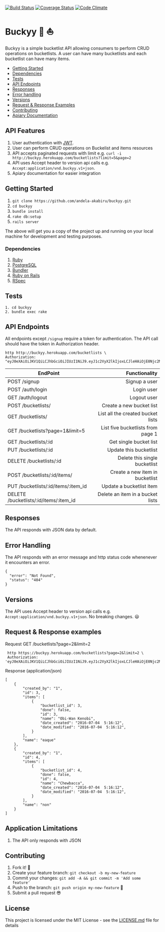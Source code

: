 [![Build Status](https://travis-ci.org/andela-akabiru/buckyy.svg?branch=master)](https://travis-ci.org/andela-akabiru/buckyy) [![Coverage Status](https://coveralls.io/repos/github/andela-akabiru/bucket-list-api/badge.svg?branch=master)](https://coveralls.io/github/andela-akabiru/buckyy?branch=master) [![Code Climate](https://codeclimate.com/github/andela-akabiru/bucket-list-api/badges/gpa.svg)](https://codeclimate.com/github/andela-akabiru/bucket-list-api)


# Buckyy :roller_coaster: :sailboat:

Buckyy is a simple bucketlist API allowing consumers to perform CRUD operations on bucketlists. A user can have many bucketlists and each bucketlist
can have many items.

* [Getting Started](#getting-started)
* [Dependencies](#dependencies)
* [Tests](#tests)
* [API Endpoints](#api-endpoints)
* [Responses](#responses)
* [Error handling](#error-handling)
* [Versions](#versions)
* [Request & Response Examples](#request--response-examples)
* [Contributing](#contributing)
* [Apiary Documentation](http://docs.buckyy.apiary.io)

## API Features

  1. User authentication with [JWT](http://jwt.io).
  2. User can perform CRUD operations on Buckelist and items resources
  3. API accepts paginated requests with limit e.g. `curl -i http://buckyy.herokuapp.com/bucketlists?limit=5&page=2`
  4. API  uses Accept header to version api calls e.g. `Accept:application/vnd.buckyy.v1+json`.
  5. Apiary documentation for easier integration

## Getting Started

  1. `git clone https://github.com/andela-akabiru/buckyy.git`
  2. `cd buckyy`
  3. `bundle install`
  4. `rake db:setup`
  5. `rails server`

The above will get you a copy of the project up and running on your local machine for development and testing purposes.

### Dependencies

  1. [Ruby](https://github.com/rbenv/rbenv)
  2. [PostgreSQL](http://www.postgresql.org/download/macosx/)
  3. [Bundler](http://bundler.io/)
  4. [Ruby on Rails](http://guides.rubyonrails.org/getting_started.html#installing-rails)
  5. [RSpec](http://rspec.info/)

## Tests
    1. cd buckyy
    2. bundle exec rake

## API Endpoints

All endpoints except `/signup` require a token for authentication. The API call should have the token in Authorization header.

    http http://buckyy.herokuapp.com/bucketlists \
    Authorization: "eyJ0eXAiOiJKV1QiLCJhbGciOiJIUzI1NiJ9.eyJ1c2VyX2lkIjoxLCJleHAiOjE0Njc2MTkxNDV9.R6VLZD4qtsdVHXZwU8bEo6S16cbNQfo7lICsNdAq00I"

| EndPoint                                |   Functionality                      |
| --------------------------------------- | ------------------------------------:|
| POST /signup                            | Signup a user                        |
| POST /auth/login                        | Login user                           |
| GET /auth/logout                        | Logout user                          |
| POST /bucketlists/                      | Create a new bucket list             |
| GET /bucketlists/                       | List all the created bucket lists    |
| GET /bucketlists?page=1&limit=5         | List five bucketlists from page 1    |
| GET /bucketlists/:id                    | Get single bucket list               |
| PUT /bucketlists/:id                    | Update this bucketlist               |
| DELETE /bucketlists/:id                 | Delete this single bucketlist        |
| POST /bucketlists/:id/items/            | Create a new item in bucketlist      |
| PUT /bucketlists/:id/items/:item_id     | Update a bucketlist item             |
| DELETE /bucketlists/:id/items/:item_id  | Delete an item in a bucket lists     |


## Responses

The API responds with JSON data by default.

## Error Handling

The API responds with an error message and http status code whenenever it encounters an error.

    {
      "error": "Not Found",
      "status": "404"
    }


## Versions

The API uses Accept header to version api calls e.g. `Accept:application/vnd.buckyy.v1+json`.
No breaking changes. :smiley:

## Request & Response examples

Request GET /bucketlists?page=2&limit=2

     http https://buckyy.herokuapp.com/bucketlists?page=2&limit=2 \
     Authorization: 'eyJ0eXAiOiJKV1QiLCJhbGciOiJIUzI1NiJ9.eyJ1c2VyX2lkIjoxLCJleHAiOjE0Njc2MTkxNDV9.R6VLZD4qtsdVHXZwU8bEo6S16cbNQfo7lICsNdAq00I'

Response (application/json)

    [
        {
            "created_by": "1",
            "id": 3,
            "items": [
                {
                    "bucketlist_id": 3,
                    "done": false,
                    "id": 3,
                    "name": "Obi-Wan Kenobi",
                    "date_created": "2016-07-04  5:16:12",
                    "date_modified": "2016-07-04  5:16:12",
                }
            ],
            "name": "eaque"
        },
        {
            "created_by": "1",
            "id": 4,
            "items": [
                {
                    "bucketlist_id": 4,
                    "done": false,
                    "id": 4,
                    "name": "Chewbacca",
                    "date_created": "2016-07-04  5:16:12",
                    "date_modified": "2016-07-04  5:16:12",
                }
            ],
            "name": "non"
        }
    ]

## Application Limitations

  1. The API only responds with JSON

## Contributing

1. Fork it! :fork_and_knife:
2. Create your feature branch: `git checkout -b my-new-feature`
3. Commit your changes: `git add -A && git commit -m 'Add some feature'`
4. Push to the branch: `git push origin my-new-feature` :rocket:
5. Submit a pull request :sunglasses:

## License

This project is licensed under the MIT License - see the [LICENSE.md](https://opensource.org/licenses/MIT) file for details
